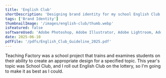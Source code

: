 ```yaml
---
title: 'English Club'
shortDescription: 'Designing brand identity for my school English Club.'
tags: ['Brand Identity']
thumbnailImage: '/images/english-club/thumb.webp'
isFeatured: false
softwareUsed: 'Adobe Photoshop, Adobe Illustrator, Adobe Lightroom, Adobe Premiere Pro'
date: 2025-06-10
pdfFile: '/pdfs/English_Club_Guideline_2025.pdf'
---
```


Teaching Factory was a school project that trains and examines students on their ability to create an appropriate design for a specified topic. This year's topic was School Club, and I roll out English Club on the lottery, so I'm going to make it as best as I could.